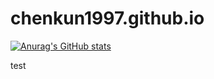 # chenkun1997.github.io

[![Anurag's GitHub stats](https://github-readme-stats.vercel.app/api?username=ChenKun1997)](https://github.com/anuraghazra/github-readme-stats)

test
